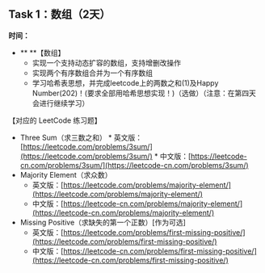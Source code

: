 ## **Task 1：数组（2天）**
**时间：**
* ** **【数组】 
  * 实现一个支持动态扩容的数组，支持增删改操作
  * 实现两个有序数组合并为一个有序数组
  * 学习哈希表思想，并完成leetcode上的两数之和(1)及Happy Number(202)！(要求全部用哈希思想实现！)（选做）（注意：在第四天会进行继续学习）

【对应的 LeetCode 练习题】
  *  Three Sum（求三数之和）
    * 英文版：[https://leetcode.com/problems/3sum/](https://leetcode.com/problems/3sum/)
    * 中文版：[https://leetcode-cn.com/problems/3sum/](https://leetcode-cn.com/problems/3sum/)
  * Majority Element（求众数）
    * 英文版：[https://leetcode.com/problems/majority-element/](https://leetcode.com/problems/majority-element/)
    * 中文版：[https://leetcode-cn.com/problems/majority-element/](https://leetcode-cn.com/problems/majority-element/)
  * Missing Positive（求缺失的第一个正数）[作为可选]
    * 英文版：[https://leetcode.com/problems/first-missing-positive/](https://leetcode.com/problems/first-missing-positive/)
    * 中文版：[https://leetcode-cn.com/problems/first-missing-positive/](https://leetcode-cn.com/problems/first-missing-positive/)
